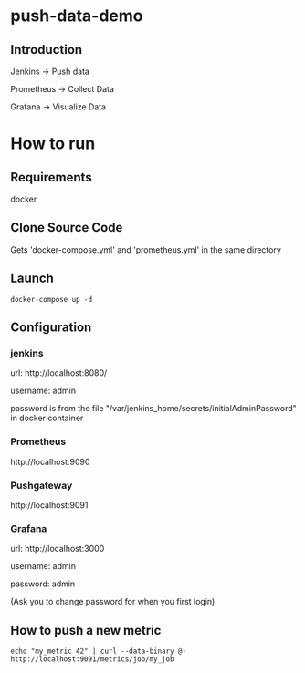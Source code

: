 # push-data-demo

## Introduction

Jenkins -> Push data

Prometheus -> Collect Data

Grafana -> Visualize Data

# How to run

## Requirements

docker

## Clone Source Code 

Gets 'docker-compose.yml' and 'prometheus.yml' in the same directory

## Launch 

```
docker-compose up -d
```

## Configuration

### jenkins
url: http://localhost:8080/

username: admin

password is from the file "/var/jenkins_home/secrets/initialAdminPassword" in docker container

### Prometheus
http://localhost:9090

### Pushgateway
http://localhost:9091

### Grafana
url: http://localhost:3000

username: admin

password: admin

(Ask you to change password for when you first login)

## How to push a new metric

```Shell
echo "my_metric 42" | curl --data-binary @- http://localhost:9091/metrics/job/my_job
```





